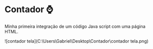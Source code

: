 # Contador :watch:

Minha primeira integração de um código Java script com uma página HTML.

![contador tela](C:\Users\Gabriel\Desktop\Contador\contador tela.png)
